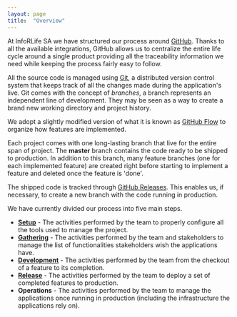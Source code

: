 ```yaml
---
layout: page
title:  "Overview"
---
```


At InfoRLife SA we have structured our process around [GitHub](https://github.com/). Thanks to all the available integrations, GitHub allows us to centralize the entire life cycle around a single product providing all the traceability information we need while keeping the process fairly easy to follow.

All the source code is managed using [Git](https://git-scm.com/), a distributed version control system that keeps track of all the changes made during the application's live. Git comes with the concept of *branches*, a branch represents an independent line of development. They may be seen as a way to create a brand new working directory and project history.

We adopt a slightly modified version of what it is known as [GitHub Flow](https://guides.github.com/introduction/flow/) to organize how features are implemented.

Each project comes with one long-lasting branch that live for the entire span of project. The **master** branch contains the code ready to be shipped to production. In addition to this branch, many feature branches (one for each implemented feature) are created right before starting to implement a feature and deleted once the feature is 'done'.

The shipped code is tracked through [GitHub Releases](https://help.github.com/articles/about-releases/). This enables us, if necessary, to create a new branch with the code running in production.

We have currently divided our process into five main steps.

- [**Setup**](https://inforlife.github.io/process/setup.html) - The activities performed by the team to  properly configure all the tools used to manage the project.
- [**Gathering**](https://inforlife.github.io/process/gathering.html) - The activities performed by the team and stakeholders to manage the list of functionalities stakeholders wish the applications have.
- [**Development**](https://inforlife.github.io/process/development.html) - The activities performed by the team from the checkout of a feature to its completion.
- [**Release**](https://inforlife.github.io/process/release.html) - The activities performed by the team to deploy a set of completed features to production.
- **Operations** - The activities performed by the team to manage the applications once running in production (including the infrastructure the applications rely on).
